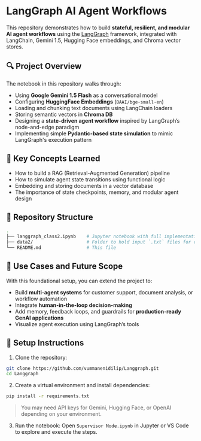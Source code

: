 # LangGraph AI Agent Workflows

This repository demonstrates how to build **stateful, resilient, and modular AI agent workflows** using the [LangGraph](https://www.langgraph.dev/) framework, integrated with LangChain, Gemini 1.5, Hugging Face embeddings, and Chroma vector stores.

## 🔍 Project Overview

The notebook in this repository walks through:
- Using **Google Gemini 1.5 Flash** as a conversational model
- Configuring **HuggingFace Embeddings** (`BAAI/bge-small-en`)
- Loading and chunking text documents using LangChain loaders
- Storing semantic vectors in **Chroma DB**
- Designing a **state-driven agent workflow** inspired by LangGraph’s node-and-edge paradigm
- Implementing simple **Pydantic-based state simulation** to mimic LangGraph's execution pattern

## 📘 Key Concepts Learned

- How to build a RAG (Retrieval-Augmented Generation) pipeline
- How to simulate agent state transitions using functional logic
- Embedding and storing documents in a vector database
- The importance of state checkpoints, memory, and modular agent design

## 📁 Repository Structure

```bash
.
├── langgraph_class2.ipynb    # Jupyter notebook with full implementation
├── data2/                    # Folder to hold input `.txt` files for embeddings
└── README.md                 # This file
````

## 🚀 Use Cases and Future Scope

With this foundational setup, you can extend the project to:

* Build **multi-agent systems** for customer support, document analysis, or workflow automation
* Integrate **human-in-the-loop decision-making**
* Add memory, feedback loops, and guardrails for **production-ready GenAI applications**
* Visualize agent execution using LangGraph’s tools

## 🔧 Setup Instructions

1. Clone the repository:

```bash
git clone https://github.com/vummanenidilip/Langgraph.git
cd Langgraph
```

2. Create a virtual environment and install dependencies:

```bash
pip install -r requirements.txt
```

> You may need API keys for Gemini, Hugging Face, or OpenAI depending on your environment.

3. Run the notebook:
   Open `Supervisor Node.ipynb` in Jupyter or VS Code to explore and execute the steps.

